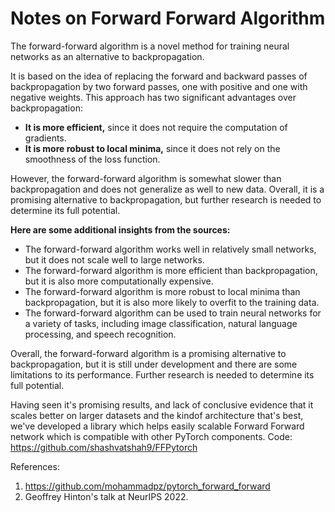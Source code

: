 # Notes on Forward Forward Algorithm
The forward-forward algorithm is a novel method for training neural networks as an alternative to backpropagation.

It is based on the idea of replacing the forward and backward passes of backpropagation by two forward passes, one with positive and one with negative weights. This approach has two significant advantages over backpropagation:

* **It is more efficient,** since it does not require the computation of gradients.
* **It is more robust to local minima,** since it does not rely on the smoothness of the loss function.

However, the forward-forward algorithm is somewhat slower than backpropagation and does not generalize as well to new data. Overall, it is a promising alternative to backpropagation, but further research is needed to determine its full potential.

**Here are some additional insights from the sources:**

* The forward-forward algorithm works well in relatively small networks, but it does not scale well to large networks.
* The forward-forward algorithm is more efficient than backpropagation, but it is also more computationally expensive.
* The forward-forward algorithm is more robust to local minima than backpropagation, but it is also more likely to overfit to the training data.
* The forward-forward algorithm can be used to train neural networks for a variety of tasks, including image classification, natural language processing, and speech recognition.

Overall, the forward-forward algorithm is a promising alternative to backpropagation, but it is still under development and there are some limitations to its performance. Further research is needed to determine its full potential.

Having seen it's promising results, and lack of conclusive evidence that it scales better on larger datasets and the kindof architecture that's best, we've developed a library which helps easily scalable Forward Forward network which is compatible with other PyTorch components.
Code: https://github.com/shashvatshah9/FFPytorch

References:
1. https://github.com/mohammadpz/pytorch_forward_forward
2. Geoffrey Hinton's talk at NeurIPS 2022.
